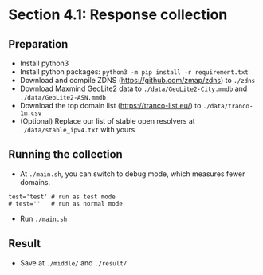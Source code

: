 # Section 4.1: Response collection
## Preparation
- Install python3
- Install python packages: `python3 -m pip install -r requirement.txt`
- Download and compile ZDNS (https://github.com/zmap/zdns) to `./zdns`
- Download Maxmind GeoLite2 data to `./data/GeoLite2-City.mmdb` and `./data/GeoLite2-ASN.mmdb`
- Download the top domain list (https://tranco-list.eu/) to `./data/tranco-1m.csv`
- (Optional) Replace our list of stable open resolvers at `./data/stable_ipv4.txt` with yours

## Running the collection
- At `./main.sh`, you can switch to debug mode, which measures fewer domains.
```
test='test' # run as test mode
# test=''   # run as normal mode
```
- Run `./main.sh`

## Result
- Save at `./middle/` and `./result/`